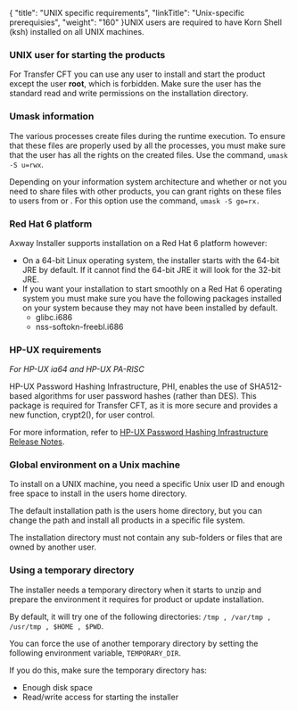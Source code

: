 {
    "title": "UNIX specific requirements",
    "linkTitle": "Unix&#45;specific prerequisies",
    "weight": "160"
}UNIX users are required to have Korn Shell (ksh) installed on all UNIX machines.

### UNIX user for starting the products

For Transfer CFT you can use any user to install and start the product except the user **root**, which is forbidden. Make sure the user has the standard read and write permissions on the installation directory.

### Umask information

The various processes create files during the runtime execution. To ensure that these files are properly used by all the processes, you must make sure that the user has all the rights on the created files. Use the command, `umask -S u=rwx`.

Depending on your information system architecture and whether or not you need to share files with other products, you can grant rights on these files to users from or . For this option use the command, `umask -S go=rx.`

### Red Hat 6 platform

Axway Installer supports installation on a Red Hat 6 platform however:

- On a 64-bit Linux operating system, the installer starts with the 64-bit JRE by default. If it cannot find the 64-bit JRE it will look for the 32-bit JRE.
- If you want your installation to start smoothly on a Red Hat 6 operating system you must make sure you have the following packages installed on your system because they may not have been installed by default.
    -   glibc.i686
    -   nss-softokn-freebl.i686

### HP-UX requirements

*For HP-UX ia64 and HP-UX PA-RISC*

HP-UX Password Hashing Infrastructure, PHI, enables the use of SHA512-based algorithms for user password hashes (rather than DES). This package is required for Transfer CFT, as it is more secure and provides a new function, crypt2(), for user control.

For more information, refer to [HP-UX Password Hashing Infrastructure Release Notes](https://support.hpe.com/hpsc/doc/public/display?docId=emr_na-c02038049).

### Global environment on a Unix machine

To install on a UNIX machine, you need a specific Unix user ID and enough free space to install in the users home directory.

The default installation path is the users home directory, but you can change the path and install all products in a specific file system.

The installation directory must not contain any sub-folders or files that are owned by another user.

### Using a temporary directory

The installer needs a temporary directory when it starts to unzip and prepare the environment it requires for product or update installation.

By default, it will try one of the following directories: `/tmp , /var/tmp , /usr/tmp , $HOME , $PWD`.

You can force the use of another temporary directory by setting the following environment variable, `TEMPORARY_DIR`.

If you do this, make sure the temporary directory has:

- Enough disk space
- Read/write access for starting the installer
